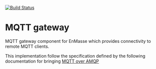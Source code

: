 [![Build Status](https://travis-ci.org/EnMasseProject/mqtt-gateway.svg?branch=master)](https://travis-ci.org/EnMasseProject/mqtt-gateway)

# MQTT gateway
MQTT gateway component for EnMasse which provides connectivity to remote MQTT clients.

This implementation follow the specification defined by the following documentation for bringing [MQTT over AMQP](../../documentation/mqtt-over-amqp)
